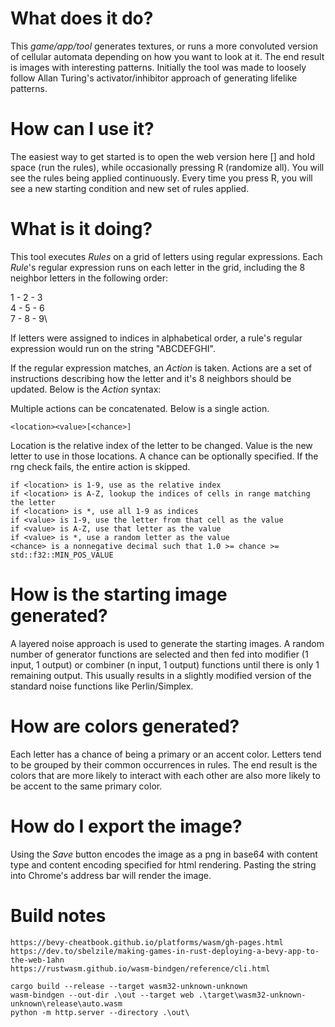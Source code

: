 # What does it do?
This *game/app/tool* generates textures, or runs a more convoluted version of cellular automata
depending on how you want to look at it. The end result is images with interesting patterns. Initially
the tool was made to loosely follow Allan Turing's activator/inhibitor approach of generating
lifelike patterns.

# How can I use it?
The easiest way to get started is to open the web version here []
and hold space (run the rules), while occasionally pressing R (randomize all).
You will see the rules being applied continuously. Every time you press R, you
will see a new starting condition and new set of rules applied.

# What is it doing?
This tool executes *Rules* on a grid of letters using regular expressions.
Each *Rule*'s regular expression runs on each letter in the grid, including the 8
neighbor letters in the following order:

1 - 2 - 3\
4 - 5 - 6\
7 - 8 - 9\

If letters were assigned to indices in alphabetical order, a rule's regular
expression would run on the string "ABCDEFGHI".

If the regular expression matches, an *Action* is taken. Actions are a set of instructions
describing how the letter and it's 8 neighbors should be updated. Below is the *Action* syntax:

Multiple actions can be concatenated. Below is a single action.
~~~
<location><value>[<chance>]
~~~

Location is the relative index of the letter to be changed.
Value is the new letter to use in those locations.
A chance can be optionally specified. If the rng check fails, the entire action is skipped.

~~~
if <location> is 1-9, use as the relative index
if <location> is A-Z, lookup the indices of cells in range matching the letter
if <location> is *, use all 1-9 as indices
if <value> is 1-9, use the letter from that cell as the value
if <value> is A-Z, use that letter as the value
if <value> is *, use a random letter as the value
<chance> is a nonnegative decimal such that 1.0 >= chance >= std::f32::MIN_POS_VALUE
~~~

# How is the starting image generated?
A layered noise approach is used to generate the starting images.
A random number of generator functions are selected and then fed into
modifier (1 input, 1 output) or combiner (n input, 1 output) functions
until there is only 1 remaining output. This usually results in a slightly modified
version of the standard noise functions like Perlin/Simplex.

# How are colors generated?
Each letter has a chance of being a primary or an accent color.
Letters tend to be grouped by their common occurrences in rules.
The end result is the colors that are more likely to interact with
each other are also more likely to be accent to the same primary color.

# How do I export the image?
Using the *Save* button encodes the image as a png in base64 with 
content type and content encoding specified for html rendering.
Pasting the string into Chrome's address bar will render the image.

# Build notes
~~~
https://bevy-cheatbook.github.io/platforms/wasm/gh-pages.html
https://dev.to/sbelzile/making-games-in-rust-deploying-a-bevy-app-to-the-web-1ahn
https://rustwasm.github.io/wasm-bindgen/reference/cli.html

cargo build --release --target wasm32-unknown-unknown
wasm-bindgen --out-dir .\out --target web .\target\wasm32-unknown-unknown\release\auto.wasm
python -m http.server --directory .\out\
~~~